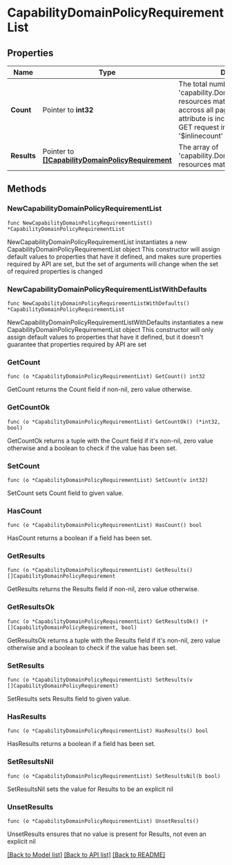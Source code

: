 # CapabilityDomainPolicyRequirementList

## Properties

Name | Type | Description | Notes
------------ | ------------- | ------------- | -------------
**Count** | Pointer to **int32** | The total number of &#39;capability.DomainPolicyRequirement&#39; resources matching the request, accross all pages. The &#39;Count&#39; attribute is included when the HTTP GET request includes the &#39;$inlinecount&#39; parameter. | [optional] 
**Results** | Pointer to [**[]CapabilityDomainPolicyRequirement**](CapabilityDomainPolicyRequirement.md) | The array of &#39;capability.DomainPolicyRequirement&#39; resources matching the request. | [optional] 

## Methods

### NewCapabilityDomainPolicyRequirementList

`func NewCapabilityDomainPolicyRequirementList() *CapabilityDomainPolicyRequirementList`

NewCapabilityDomainPolicyRequirementList instantiates a new CapabilityDomainPolicyRequirementList object
This constructor will assign default values to properties that have it defined,
and makes sure properties required by API are set, but the set of arguments
will change when the set of required properties is changed

### NewCapabilityDomainPolicyRequirementListWithDefaults

`func NewCapabilityDomainPolicyRequirementListWithDefaults() *CapabilityDomainPolicyRequirementList`

NewCapabilityDomainPolicyRequirementListWithDefaults instantiates a new CapabilityDomainPolicyRequirementList object
This constructor will only assign default values to properties that have it defined,
but it doesn't guarantee that properties required by API are set

### GetCount

`func (o *CapabilityDomainPolicyRequirementList) GetCount() int32`

GetCount returns the Count field if non-nil, zero value otherwise.

### GetCountOk

`func (o *CapabilityDomainPolicyRequirementList) GetCountOk() (*int32, bool)`

GetCountOk returns a tuple with the Count field if it's non-nil, zero value otherwise
and a boolean to check if the value has been set.

### SetCount

`func (o *CapabilityDomainPolicyRequirementList) SetCount(v int32)`

SetCount sets Count field to given value.

### HasCount

`func (o *CapabilityDomainPolicyRequirementList) HasCount() bool`

HasCount returns a boolean if a field has been set.

### GetResults

`func (o *CapabilityDomainPolicyRequirementList) GetResults() []CapabilityDomainPolicyRequirement`

GetResults returns the Results field if non-nil, zero value otherwise.

### GetResultsOk

`func (o *CapabilityDomainPolicyRequirementList) GetResultsOk() (*[]CapabilityDomainPolicyRequirement, bool)`

GetResultsOk returns a tuple with the Results field if it's non-nil, zero value otherwise
and a boolean to check if the value has been set.

### SetResults

`func (o *CapabilityDomainPolicyRequirementList) SetResults(v []CapabilityDomainPolicyRequirement)`

SetResults sets Results field to given value.

### HasResults

`func (o *CapabilityDomainPolicyRequirementList) HasResults() bool`

HasResults returns a boolean if a field has been set.

### SetResultsNil

`func (o *CapabilityDomainPolicyRequirementList) SetResultsNil(b bool)`

 SetResultsNil sets the value for Results to be an explicit nil

### UnsetResults
`func (o *CapabilityDomainPolicyRequirementList) UnsetResults()`

UnsetResults ensures that no value is present for Results, not even an explicit nil

[[Back to Model list]](../README.md#documentation-for-models) [[Back to API list]](../README.md#documentation-for-api-endpoints) [[Back to README]](../README.md)


